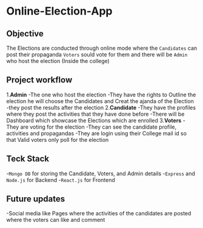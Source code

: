 # Online-Election-App

## Objective 
  The Elections are conducted through online mode where the `Candidates` can post their propaganda 
  `Voters` sould vote for them and there will be `Admin` who host the election (Inside the college)

## Project workflow
1.**Admin**
 -The one who host the election 
 -They have the rights to Outline the election he will choose the Candidates and Creat the ajanda of the Election
 -they post the results after the election
2.**Candidate**
 -They have the profiles where they post the activities that they have done before
 -There will be Dashboard which showcase the Elections which are enrolled 
3.**Voters**
 -They are voting for the election
 -They can see the candidate profile, activities and propagandas
 -They are login using their College mail id so that Valid voters only poll for the election

## Teck Stack
 -`Mongo DB` for storing the Candidate, Voters, and Admin details
 -`Express` and `Node.js` for Backend
 -`React.js` for Frontend

## Future updates
 -Social media like Pages where the activities of the candidates are posted where the voters can like and comment  
